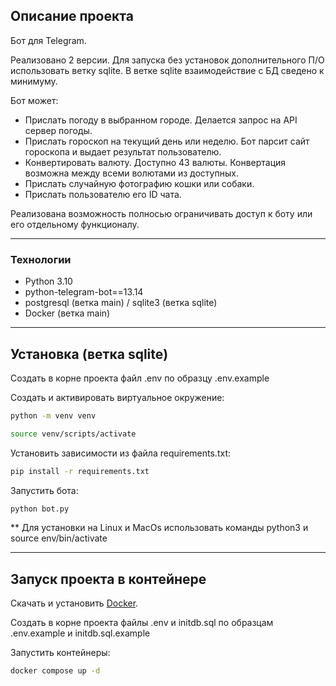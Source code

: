 ## Описание проекта

Бот для Telegram.

Реализовано 2 версии. Для запуска без установок дополнительного П/О использовать ветку sqlite.
В ветке sqlite взаимодействие с БД сведено к минимуму.

Бот может:
- Прислать погоду в выбранном городе. Делается запрос на API сервер погоды.
- Прислать гороскоп на текущий день или неделю. Бот парсит сайт гороскопа и выдает результат пользователю.
- Конвертировать валюту. Доступно 43 валюты. Конвертация возможна между всеми волютами из доступных.
- Прислать случайную фотографию кошки или собаки.
- Прислать пользователю его ID чата.

Реализована возможность полносью ограничивать доступ к боту или его отдельному функционалу.
___

### Технологии

- Python 3.10
- python-telegram-bot==13.14
- postgresql (ветка main) / sqlite3 (ветка sqlite)
- Docker (ветка main)
___

## Установка (ветка sqlite)

Создать в корне проекта файл .env по образцу .env.example

Cоздать и активировать виртуальное окружение:
```sh
python -m venv venv

source venv/scripts/activate
```

Установить зависимости из файла requirements.txt:
```sh
pip install -r requirements.txt
```

Запустить бота:
```sh
python bot.py
```

** Для установки на Linux и MacOs использовать команды python3 и source env/bin/activate
___

## Запуск проекта в контейнере

Скачать и установить [Docker](https://www.docker.com/).

Создать в корне проекта файлы .env и initdb.sql по образцам .env.example и initdb.sql.example

Запустить контейнеры:
```sh
docker compose up -d
```
